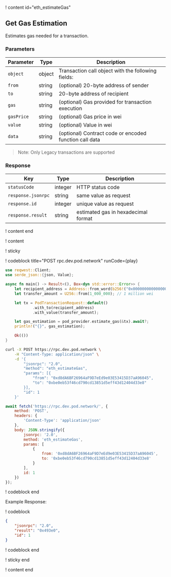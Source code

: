 <script>
    async function play() {
        return fetch('https://rpc.dev.pod.network/', {
            method: 'POST',
            headers: {
                'Content-Type': 'application/json'
            },
            body: JSON.stringify({
                jsonrpc: '2.0',
                method: 'eth_estimateGas',
                params: [{
                    from: '0xd8dA6BF26964aF9D7eEd9e03E53415D37aA96045',
                    to: '0xbe0eb53f46cd790cd13851d5eff43d12404d33e8'
                }],
                id: 1
            })
        });
    }
</script>

! content id="eth_estimateGas"

## Get Gas Estimation

Estimates gas needed for a transaction.

### Parameters

| Parameter  | Type   | Description                                            |
| ---------- | ------ | ------------------------------------------------------ |
| `object`   | object | Transaction call object with the following fields:     |
| `from`     | string | (optional) 20-byte address of sender                   |
| `to`       | string | 20-byte address of recipient                           |
| `gas`      | string | (optional) Gas provided for transaction execution      |
| `gasPrice` | string | (optional) Gas price in wei                            |
| `value`    | string | (optional) Value in wei                                |
| `data`     | string | (optional) Contract code or encoded function call data |

> Note: Only Legacy transactions are supported

### Response

| Key                | Type    | Description                                    |
| ------------------ | ------- | ---------------------------------------------- |
| `statusCode`       | integer | HTTP status code                               |
| `response.jsonrpc` | string  | same value as request                          |
| `response.id`      | integer | unique value as request                        |
| `response.result`  | string  | estimated gas in hexadecimal format |

! content end

! content

! sticky

! codeblock title="POST rpc.dev.pod.network" runCode={play}

```rust alias="rust"
use reqwest::Client;
use serde_json::{json, Value};

async fn main() -> Result<(), Box<dyn std::error::Error>> {
    let recipient_address = Address::from_word(b256!("0x000000000000000000000000d8da6bf26964af9d7eed9e03e53415d37aa96045"));
    let transfer_amount = U256::from(1_000_000); // 1 million wei

    let tx = PodTransactionRequest::default()
            .with_to(recipient_address)
            .with_value(transfer_amount);

    let gas_estimation = pod_provider.estimate_gas(&tx).await?;
    println!("{}", gas_estimation);

    Ok(())
}
```

```bash alias="curl"
curl -X POST https://rpc.dev.pod.network \
    -H "Content-Type: application/json" \
    -d '{
        "jsonrpc": "2.0",
        "method": "eth_estimateGas",
        "params": [{
            "from": "0xd8dA6BF26964aF9D7eEd9e03E53415D37aA96045",
            "to": "0xbe0eb53f46cd790cd13851d5eff43d12404d33e8"
        }],
        "id": 1
    }'
```

```js alias="javascript"
await fetch('https://rpc.dev.pod.network/', {
	method: 'POST',
	headers: {
		'Content-Type': 'application/json'
	},
	body: JSON.stringify({
		jsonrpc: '2.0',
		method: 'eth_estimateGas',
		params: [
			{
				from: '0xd8dA6BF26964aF9D7eEd9e03E53415D37aA96045',
				to: '0xbe0eb53f46cd790cd13851d5eff43d12404d33e8'
			}
		],
		id: 1
	})
});
```

! codeblock end

Example Response:

! codeblock

```json
{
    "jsonrpc": "2.0",
    "result": "0x493e0",
    "id": 1
}
```

! codeblock end

! sticky end

! content end
